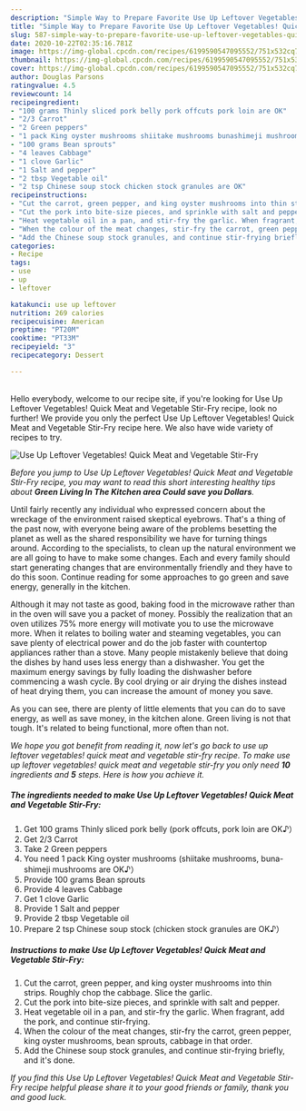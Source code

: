 ```yaml
---
description: "Simple Way to Prepare Favorite Use Up Leftover Vegetables! Quick Meat and Vegetable Stir-Fry"
title: "Simple Way to Prepare Favorite Use Up Leftover Vegetables! Quick Meat and Vegetable Stir-Fry"
slug: 587-simple-way-to-prepare-favorite-use-up-leftover-vegetables-quick-meat-and-vegetable-stir-fry
date: 2020-10-22T02:35:16.781Z
image: https://img-global.cpcdn.com/recipes/6199590547095552/751x532cq70/use-up-leftover-vegetables-quick-meat-and-vegetable-stir-fry-recipe-main-photo.jpg
thumbnail: https://img-global.cpcdn.com/recipes/6199590547095552/751x532cq70/use-up-leftover-vegetables-quick-meat-and-vegetable-stir-fry-recipe-main-photo.jpg
cover: https://img-global.cpcdn.com/recipes/6199590547095552/751x532cq70/use-up-leftover-vegetables-quick-meat-and-vegetable-stir-fry-recipe-main-photo.jpg
author: Douglas Parsons
ratingvalue: 4.5
reviewcount: 14
recipeingredient:
- "100 grams Thinly sliced pork belly pork offcuts pork loin are OK"
- "2/3 Carrot"
- "2 Green peppers"
- "1 pack King oyster mushrooms shiitake mushrooms bunashimeji mushrooms are OK"
- "100 grams Bean sprouts"
- "4 leaves Cabbage"
- "1 clove Garlic"
- "1 Salt and pepper"
- "2 tbsp Vegetable oil"
- "2 tsp Chinese soup stock chicken stock granules are OK"
recipeinstructions:
- "Cut the carrot, green pepper, and king oyster mushrooms into thin strips. Roughly chop the cabbage. Slice the garlic."
- "Cut the pork into bite-size pieces, and sprinkle with salt and pepper."
- "Heat vegetable oil in a pan, and stir-fry the garlic. When fragrant, add the pork, and continue stir-frying."
- "When the colour of the meat changes, stir-fry the carrot, green pepper, king oyster mushrooms, bean sprouts, cabbage in that order."
- "Add the Chinese soup stock granules, and continue stir-frying briefly, and it&#39;s done."
categories:
- Recipe
tags:
- use
- up
- leftover

katakunci: use up leftover 
nutrition: 269 calories
recipecuisine: American
preptime: "PT20M"
cooktime: "PT33M"
recipeyield: "3"
recipecategory: Dessert

---
```

<br>
Hello everybody, welcome to our recipe site, if you're looking for Use Up Leftover Vegetables! Quick Meat and Vegetable Stir-Fry recipe, look no further! We provide you only the perfect Use Up Leftover Vegetables! Quick Meat and Vegetable Stir-Fry recipe here. We also have wide variety of recipes to try.
<br>


![Use Up Leftover Vegetables! Quick Meat and Vegetable Stir-Fry](https://img-global.cpcdn.com/recipes/6199590547095552/751x532cq70/use-up-leftover-vegetables-quick-meat-and-vegetable-stir-fry-recipe-main-photo.jpg)

<i>Before you jump to Use Up Leftover Vegetables! Quick Meat and Vegetable Stir-Fry recipe, you may want to read this short interesting healthy tips about 
<strong>Green Living In The Kitchen area Could save you Dollars</strong>.</i>
</br>

Until fairly recently any individual who expressed concern about the wreckage of the environment raised skeptical eyebrows. That's a thing of the past now, with everyone being aware of the problems besetting the planet as well as the shared responsibility we have for turning things around. According to the specialists, to clean up the natural environment we are all going to have to make some changes. Each and every family should start generating changes that are environmentally friendly and they have to do this soon. Continue reading for some approaches to go green and save energy, generally in the kitchen.

Although it may not taste as good, baking food in the microwave rather than in the oven will save you a packet of money. Possibly the realization that an oven utilizes 75% more energy will motivate you to use the microwave more. When it relates to boiling water and steaming vegetables, you can save plenty of electrical power and do the job faster with countertop appliances rather than a stove. Many people mistakenly believe that doing the dishes by hand uses less energy than a dishwasher. You get the maximum energy savings by fully loading the dishwasher before commencing a wash cycle. By cool drying or air drying the dishes instead of heat drying them, you can increase the amount of money you save.

As you can see, there are plenty of little elements that you can do to save energy, as well as save money, in the kitchen alone. Green living is not that tough. It's related to being functional, more often than not.


<i>We hope you got benefit from reading it, now let's go back to use up leftover vegetables! quick meat and vegetable stir-fry recipe. To make use up leftover vegetables! quick meat and vegetable stir-fry you only need <strong>10</strong> ingredients and <strong>5</strong> steps. Here is how you achieve it.
</i>

##### The ingredients needed to make Use Up Leftover Vegetables! Quick Meat and Vegetable Stir-Fry:

1. Get 100 grams Thinly sliced pork belly (pork offcuts, pork loin are OK♪）
1. Get 2/3 Carrot
1. Take 2 Green peppers
1. You need 1 pack King oyster mushrooms (shiitake mushrooms, buna-shimeji mushrooms are OK♪）
1. Provide 100 grams Bean sprouts
1. Provide 4 leaves Cabbage
1. Get 1 clove Garlic
1. Provide 1 Salt and pepper
1. Provide 2 tbsp Vegetable oil
1. Prepare 2 tsp Chinese soup stock (chicken stock granules are OK♪）


##### Instructions to make Use Up Leftover Vegetables! Quick Meat and Vegetable Stir-Fry:

1. Cut the carrot, green pepper, and king oyster mushrooms into thin strips. Roughly chop the cabbage. Slice the garlic.
1. Cut the pork into bite-size pieces, and sprinkle with salt and pepper.
1. Heat vegetable oil in a pan, and stir-fry the garlic. When fragrant, add the pork, and continue stir-frying.
1. When the colour of the meat changes, stir-fry the carrot, green pepper, king oyster mushrooms, bean sprouts, cabbage in that order.
1. Add the Chinese soup stock granules, and continue stir-frying briefly, and it&#39;s done.


<i>If you find this Use Up Leftover Vegetables! Quick Meat and Vegetable Stir-Fry recipe helpful please share it to your good friends or family, thank you and good luck.</i>
